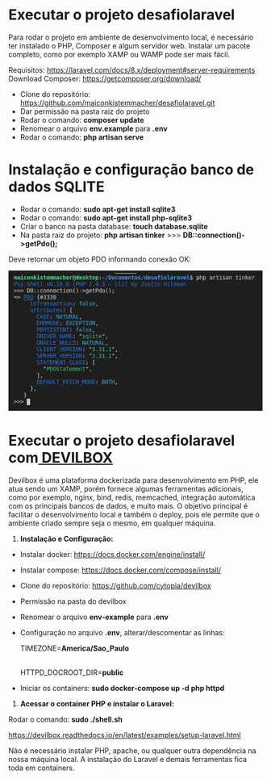 ﻿# Executar o projeto **desafiolaravel**
Para rodar o projeto em ambiente de desenvolvimento local, é necessário ter instalado o PHP,  Composer e algum servidor web. Instalar um pacote completo, como por exemplo XAMP ou WAMP pode ser mais fácil.

Requisitos: <https://laravel.com/docs/8.x/deployment#server-requirements>
Download Composer: <https://getcomposer.org/download/>

- Clone do repositório: <https://github.com/maiconkistemmacher/desafiolaravel.git>
- Dar permissão na pasta raiz do projeto
- Rodar o comando: **composer update**
- Renomear o arquivo **env.example** para **.env**
- Rodar o comando: **php artisan serve**

# Instalação e configuração banco de dados **SQLITE**
- Rodar o comando: **sudo apt-get install sqlite3**
- Rodar o comando: **sudo apt-get install php-sqlite3**
- Criar o banco na pasta database: **touch database.sqlite**	
- Na pasta raiz do projeto: **php artisan tinker**
        >>> **DB::connection()->getPdo();**

Deve retornar um objeto PDO informando conexão OK:

![](README.png)



#
# Executar o projeto **desafiolaravel** com[ DEVILBOX](http://devilbox.org/)
Devilbox é uma plataforma dockerizada para desenvolvimento em PHP, ele atua sendo um XAMP, porém fornece algumas ferramentas adicionais, como por exemplo, nginx, bind, redis, memcached, integração automática com os principais bancos de dados, e muito mais. O objetivo principal é facilitar o desenvolvimento local e também o deploy, pois ele permite que o ambiente criado sempre seja o mesmo, em qualquer máquina.

1. **Instalação e Configuração:**	
- Instalar docker: <https://docs.docker.com/engine/install/>
- Instalar compose: <https://docs.docker.com/compose/install/>
- Clone do repositório: <https://github.com/cytopia/devilbox>

- Permissão na pasta do devilbox
- Renomear o arquivo **env-example** para **.env**
- Configuração no arquivo **.env**, alterar/descomentar as linhas:<p>
TIMEZONE=**America/Sao\_Paulo**<p>						
HTTPD\_DOCROOT\_DIR=**public**<p>

- Iniciar os containers: **sudo docker-compose up -d php httpd**


1. **Acessar o container PHP e instalar o Laravel:**

Rodar o comando: **sudo ./shell.sh**

<https://devilbox.readthedocs.io/en/latest/examples/setup-laravel.html>

Não é necessário instalar PHP, apache, ou qualquer outra dependência na nossa máquina local. A instalação do Laravel e demais ferramentas fica toda em containers. 

